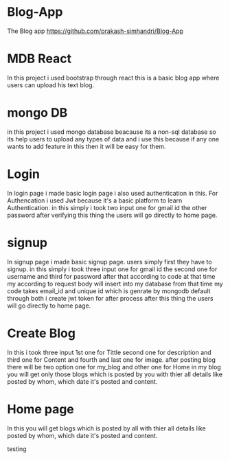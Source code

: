 # Blog-App
The Blog app https://github.com/prakash-simhandri/Blog-App

# MDB React
In this project i used bootstrap through react this is a basic blog app  where users can upload his text blog.

# mongo DB
in this project i used mongo database beacause its a non-sql database so its help users to upload any types of data and i use this because if any one wants to add feature in this then it will be easy for them.

# Login 
In login page i made basic login page i also used authentication in this. For Authencation i used Jwt because it's a basic platform to learn Authentication. 
in this simply i took two input one for gmail id the other password after verifying this thing the users will go directly to home page.

# signup
In signup page i made basic signup page. users simply first they have to signup.
in this simply i took three input one for gmail id the second one for username and third for password after that according to code at that time my according to request body will insert into my database from that time my code takes email_id and unique id which is genrate by mongodb default through both i create jwt token for after process after this thing the users will go directly to home page.

# Create Blog
In this i took three input 1st one for Tittle second one for description and third one for Content and fourth and last one for image. after posting blog there will be two option one for my_blog and other one for Home in my blog you will get only those blogs which is posted by you with thier all details like posted by whom, which date it's posted and content.

# Home page
In this you will get blogs which is posted by all with thier all details like posted by whom, which date it's posted and content.

testing

